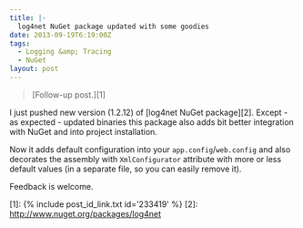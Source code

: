 ```yaml
---
title: |-
  log4net NuGet package updated with some goodies
date: 2013-09-19T6:19:00Z
tags:
  - Logging &amp; Tracing
  - NuGet
layout: post
---
```

> [Follow-up post.][1]

I just pushed new version (1.2.12) of [log4net NuGet package][2]. Except - as expected - updated binaries this package also adds bit better integration with NuGet and into project installation.

<!-- excerpt -->

Now it adds default configuration into your `app.config`/`web.config` and also decorates the assembly with `XmlConfigurator` attribute with more or less default values (in a separate file, so you can easily remove it).

Feedback is welcome.

[1]: {% include post_id_link.txt id='233419' %}
[2]: http://www.nuget.org/packages/log4net